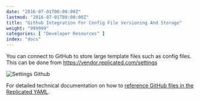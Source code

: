 ```yaml
---
date: "2016-07-01T00:00:00Z"
lastmod: "2016-07-01T00:00:00Z"
title: "Github Integration For Config File Versioning And Storage"
weight: "999999"
categories: [ "Developer Resources" ]
index: "docs"
---
```


You can connect to GitHub to store large template files such as config files. This
can be done from https://vendor.replicated.com/settings

![Settings Github](/images/post-screens/settings-github.png)

For detailed technical documentation on how to
[reference GitHub files in the Replicated YAML](/docs/kb/developer-resources/github-integration/).
